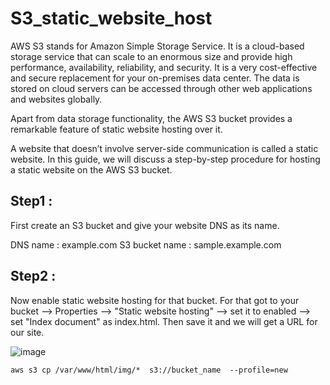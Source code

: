 # S3_static_website_host

AWS S3 stands for Amazon Simple Storage Service. It is a cloud-based storage service that can scale to an enormous size and provide high performance, availability, reliability, and security. It is a very cost-effective and secure replacement for your on-premises data center. The data is stored on cloud servers can be accessed through other web applications and websites globally.

Apart from data storage functionality, the AWS S3 bucket provides a remarkable feature of static website hosting over it.

A website that doesn’t involve server-side communication is called a static website. In this guide, we will discuss a step-by-step procedure for hosting a static website on the AWS S3 bucket.


## Step1 : 
First create an S3 bucket and give your website DNS as its name.

DNS name : example.com
S3 bucket name : sample.example.com

## Step2 : 
Now enable static website hosting for that bucket. For that got to your bucket --> Properties --> "Static website hosting" --> set it to enabled --> set "Index document" as index.html. Then save it and we will get a URL for our site.

![image](https://github.com/Blesson02/S3_static_website_host/assets/108075329/453fd909-79fb-47db-aded-77f6378a5798)

`aws s3 cp /var/www/html/img/*  s3://bucket_name  --profile=new`
